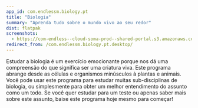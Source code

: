 ```yaml
---
app_id: com.endlessm.biology.pt
title: "Biologia"
summary: "Aprenda tudo sobre o mundo vivo ao seu redor"
dist: flatpak
screenshots:
  - https://com-endless--cloud-soma-prod--shared-portal.s3.amazonaws.com/apps.246.screenshots.9bee96ae-90d5-450d-a346-2226fc8a9398_201810181856081313.png
redirect_from: /com.endlessm.biology.pt.desktop/
---
```


<p>Estudar a biologia é um exercício emocionante porque nos dá uma compreensão do que significa ser uma criatura viva. Este programa abrange desde as células e organismos minúsculos à plantas e animais. Você pode usar este programa para estudar muitas sub-disciplinas de biologia, ou simplesmente para obter um melhor entendimento do assunto como um todo. Se você quer estudar para um teste ou apenas saber mais sobre este assunto, baixe este programa hoje mesmo para começar!</p>
